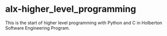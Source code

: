 # alx-higher_level_programming
This is the start of higher level programming with Python and C in Holberton Software Engineering Program.
